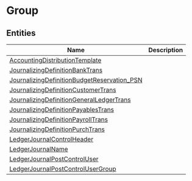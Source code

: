 
# Group


## Entities

|Name|Description|
|---|---|
|[AccountingDistributionTemplate](AccountingDistributionTemplate.cdm.json)||
|[JournalizingDefinitionBankTrans](JournalizingDefinitionBankTrans.cdm.json)||
|[JournalizingDefinitionBudgetReservation_PSN](JournalizingDefinitionBudgetReservation_PSN.cdm.json)||
|[JournalizingDefinitionCustomerTrans](JournalizingDefinitionCustomerTrans.cdm.json)||
|[JournalizingDefinitionGeneralLedgerTrans](JournalizingDefinitionGeneralLedgerTrans.cdm.json)||
|[JournalizingDefinitionPayablesTrans](JournalizingDefinitionPayablesTrans.cdm.json)||
|[JournalizingDefinitionPayrollTrans](JournalizingDefinitionPayrollTrans.cdm.json)||
|[JournalizingDefinitionPurchTrans](JournalizingDefinitionPurchTrans.cdm.json)||
|[LedgerJournalControlHeader](LedgerJournalControlHeader.cdm.json)||
|[LedgerJournalName](LedgerJournalName.cdm.json)||
|[LedgerJournalPostControlUser](LedgerJournalPostControlUser.cdm.json)||
|[LedgerJournalPostControlUserGroup](LedgerJournalPostControlUserGroup.cdm.json)||
